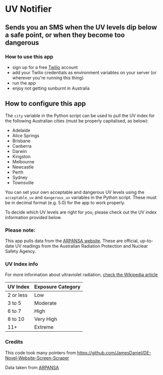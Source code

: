 # UV Notifier
## Sends you an SMS when the UV levels dip below a safe point, or when they become too dangerous

### How to use this app
- sign up for a free [Twilio](https://www.twilio.com) account
- add your Twilio credentials as environment variables on your server (or wherever you're running this thing)
- run the app
- enjoy not getting sunburnt in Australia

## How to configure this app
The `city` variable in the Python script can be used to pull the UV index for the following Australian cities (must be properly capitalised, as below):
- Adelaide
- Alice Springs
- Brisbane
- Canberra
- Darwin
- Kingston
- Melbourne
- Newcastle
- Perth
- Sydney
- Townsville

You can set your own acceptable and dangerous UV levels using the `acceptable_uv` and `dangerous_uv` variables in the Python script. These must be in decimal format (e.g. 5.0) for the app to work properly.

To decide which UV levels are right for you, please check out the UV index information provided below.

### Please note:
This app pulls data from the [ARPANSA website](http://www.arpansa.gov.au/). These are official, up-to-date UV readings from the Australian Radiation Protection and Nuclear Safety Agency.

### UV Index info
For more information about ultraviolet radiation, [check the Wikipedia article](https://en.wikipedia.org/wiki/Ultraviolet_index)

| UV Index | Exposure Category |
| --- | --- |
| 2 or less |	Low |
| 3 to 5 | Moderate |
| 6 to 7 | High |
| 8 to 10 | Very High |
| 11+ | Extreme |

### Credits
This code took many pointers from https://github.com/JamesDaniel/DE-Novel-Website-Screen-Scraper

Data taken from [ARPANSA](http://www.arpansa.gov.au/)
